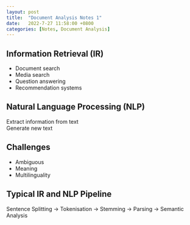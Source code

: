 ```yaml
---
layout: post
title:  "Document Analysis Notes 1"
date:   2022-7-27 11:58:00 +0800
categories: [Notes, Document Analysis]
---
```


## Information Retrieval (IR)
 - Document search
 - Media search
 - Question answering
 - Recommendation systems

## Natural Language Processing (NLP)
Extract information from text  
Generate new text

## Challenges
- Ambiguous
- Meaning
- Multilinguality

## Typical IR and NLP Pipeline

Sentence Splitting -> Tokenisation -> Stemming -> Parsing -> Semantic Analysis